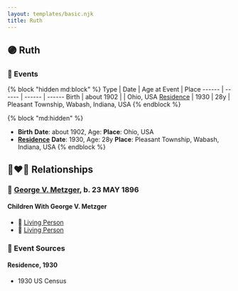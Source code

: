 ```yaml
---
layout: templates/basic.njk
title: Ruth
---
```

## 🟣 Ruth


### 📆 Events

{% block "hidden md:block" %}
Type | Date | Age at Event | Place
------ | ------ | ------ | ------
Birth | about 1902 |  | Ohio, USA
[Residence](#event-event-0) | 1930 | 28y | Pleasant Township, Wabash, Indiana, USA
{% endblock %}

{% block "md:hidden" %}
- **Birth**
**Date**: about 1902, Age:
**Place**: Ohio, USA
- **[Residence](#event-event-0)**
**Date**: 1930, Age: 28y
**Place**: Pleasant Township, Wabash, Indiana, USA
{% endblock %}

## 👩‍❤️‍👨 Relationships

### 🔵 [George V. Metzger](/people/2/27843040), b. 23 MAY 1896

#### Children With George V. Metzger
* 🔵 [Living Person](/people/1/11206482)
* 🔵 [Living Person](/people/7/73411825)
### 📰 Event Sources

#### <a id="event-event-0"></a> Residence, 1930
* 1930 US Census

